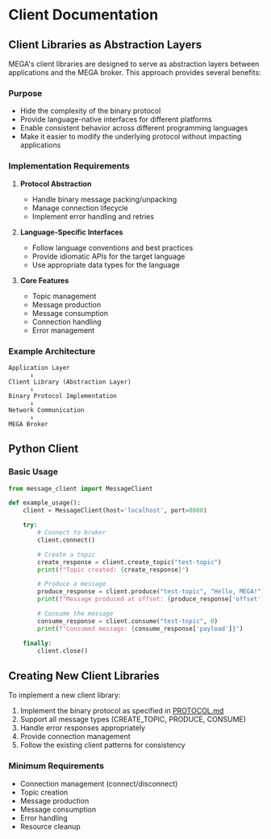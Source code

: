 # Client Documentation

## Client Libraries as Abstraction Layers

MEGA's client libraries are designed to serve as abstraction layers between applications and the MEGA broker. This approach provides several benefits:

### Purpose

- Hide the complexity of the binary protocol
- Provide language-native interfaces for different platforms
- Enable consistent behavior across different programming languages
- Make it easier to modify the underlying protocol without impacting applications

### Implementation Requirements

1. **Protocol Abstraction**

   - Handle binary message packing/unpacking
   - Manage connection lifecycle
   - Implement error handling and retries

2. **Language-Specific Interfaces**

   - Follow language conventions and best practices
   - Provide idiomatic APIs for the target language
   - Use appropriate data types for the language

3. **Core Features**
   - Topic management
   - Message production
   - Message consumption
   - Connection handling
   - Error management

### Example Architecture

```
Application Layer
      ↓
Client Library (Abstraction Layer)
      ↓
Binary Protocol Implementation
      ↓
Network Communication
      ↓
MEGA Broker
```

## Python Client

### Basic Usage

```python
from message_client import MessageClient

def example_usage():
    client = MessageClient(host='localhost', port=8080)

    try:
        # Connect to broker
        client.connect()

        # Create a topic
        create_response = client.create_topic("test-topic")
        print(f"Topic created: {create_response}")

        # Produce a message
        produce_response = client.produce("test-topic", "Hello, MEGA!")
        print(f"Message produced at offset: {produce_response['offset']}")

        # Consume the message
        consume_response = client.consume("test-topic", 0)
        print(f"Consumed message: {consume_response['payload']}")

    finally:
        client.close()
```

## Creating New Client Libraries

To implement a new client library:

1. Implement the binary protocol as specified in [PROTOCOL.md](PROTOCOL.md)
2. Support all message types (CREATE_TOPIC, PRODUCE, CONSUME)
3. Handle error responses appropriately
4. Provide connection management
5. Follow the existing client patterns for consistency

### Minimum Requirements

- Connection management (connect/disconnect)
- Topic creation
- Message production
- Message consumption
- Error handling
- Resource cleanup
